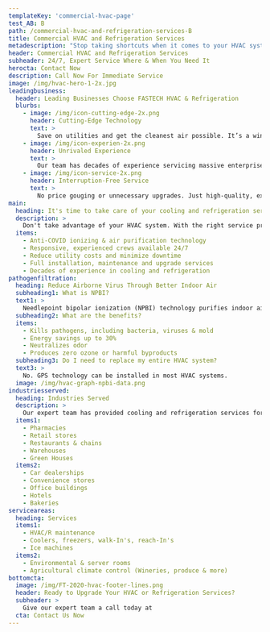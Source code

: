 ```yaml
---
templateKey: 'commercial-hvac-page'
test_AB: B
path: /commercial-hvac-and-refrigeration-services-B
title: Commercial HVAC and Refrigeration Services
metadescription: "Stop taking shortcuts when it comes to your HVAC system. With the right service provider and maintenance schedule, you’ll not only save on utility costs, but you’ll have a high-performing cooling system that will last you for years to come."
header: Commercial HVAC and Refrigeration Services
subheader: 24/7, Expert Service Where & When You Need It
herocta: Contact Now
description: Call Now For Immediate Service
image: /img/hvac-hero-1-2x.jpg
leadingbusiness:
  header: Leading Businesses Choose FASTECH HVAC & Refrigeration
  blurbs:
    - image: /img/icon-cutting-edge-2x.png
      header: Cutting-Edge Technology
      text: >
        Save on utilities and get the cleanest air possible. It’s a win-win for your organization, employee health and the environment.
    - image: /img/icon-experien-2x.png
      header: Unrivaled Experience
      text: >
        Our team has decades of experience servicing massive enterprises to local businesses. You’ll have a partner you can rely on when you need them.
    - image: /img/icon-service-2x.png
      header: Interruption-Free Service
      text: >
        No price gouging or unnecessary upgrades. Just high-quality, expert service that keeps your HVAC or refrigeration system running smoothly with minimal interruption.
main:
  heading: It's time to take care of your cooling and refrigeration service
  description: >
    Don't take advantage of your HVAC system. With the right service provider and maintenance schedule, you’ll not only save on utility costs, but you’ll have a high-performing cooling system that will last you for years to come.
  items:
    - Anti-COVID ionizing & air purification technology
    - Responsive, experienced crews available 24/7
    - Reduce utility costs and minimize downtime
    - Full installation, maintenance and upgrade services
    - Decades of experience in cooling and refrigeration
pathogenfiltration:
  heading: Reduce Airborne Virus Through Better Indoor Air
  subheading1: What is NPBI?
  text1: >
    Needlepoint bipolar ionization (NPBI) technology purifies indoor air, by eliminating airborne particles, pathogens and odors, including COVID-19. An independent lab test showed GPS air technology had a 90% rate of reduction of coronavirus particles.
  subheading2: What are the benefits?
  items:
    - Kills pathogens, including bacteria, viruses & mold
    - Energy savings up to 30%
    - Neutralizes odor
    - Produces zero ozone or harmful byproducts
  subheading3: Do I need to replace my entire HVAC system?
  text3: >
    No. GPS technology can be installed in most HVAC systems.
  image: /img/hvac-graph-npbi-data.png
industriesserved:
  heading: Industries Served
  description: >
    Our expert team has provided cooling and refrigeration services for thousands of clients across nearly every industry, including:
  items1:
    - Pharmacies
    - Retail stores
    - Restaurants & chains
    - Warehouses
    - Green Houses
  items2:
    - Car dealerships
    - Convenience stores
    - Office buildings
    - Hotels
    - Bakeries
serviceareas:
  heading: Services
  items1:
    - HVAC/R maintenance
    - Coolers, freezers, walk-In's, reach-In's
    - Ice machines
  items2:
    - Environmental & server rooms
    - Agricultural climate control (Wineries, produce & more)
bottomcta:
  image: /img/FT-2020-hvac-footer-lines.png
  header: Ready to Upgrade Your HVAC or Refrigeration Services?
  subheader: >
    Give our expert team a call today at
  cta: Contact Us Now
---
```

